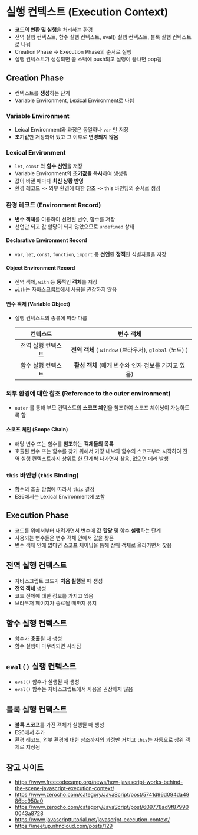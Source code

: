 # 실행 컨텍스트 (Execution Context)
- **코드의 변환 및 실행**을 처리하는 환경
- 전역 실행 컨텍스트, 함수 실행 컨텍스트, eval() 실행 컨텍스트, 블록 실행 컨텍스트로 나뉨
- Creation Phase -> Execution Phase의 순서로 실행
- 실행 컨텍스트가 생성되면 콜 스택에 push되고 실행이 끝나면 pop됨

## Creation Phase
- 컨텍스트를 **생성**하는 단계
- Variable Environment, Lexical Environment로 나뉨

### Variable Environment
- Leical Environment와 과정은 동일하나 `var` 만 저장
- **초기값**만 저장되어 있고 그 이후로 **변경되지 않음**

### Lexical Environment
- `let`, `const` 와 **함수 선언**을 저장
- Variable Environment의 **초기값을 복사**하여 생성됨
- 값이 바뀔 때마다 **최신 상황 반영**
- 환경 레코드 -> 외부 환경에 대한 참조 -> this 바인딩의 순서로 생성

### 환경 레코드 (Environment Record)
- **변수 객체**를 이용하여 선언된 변수, 함수를 저장
- 선언만 되고 값 할당이 되지 않았으므로 `undefined` 상태

#### Declarative Environment Record
- `var`, `let`, `const`, `function`, `import` 등 **선언**된 **정적**인 식별자들을 저장

#### Object Environment Record
- 전역 객체, `with` 등 **동적**인 **객체**를 저장
- `with`는 자바스크립트에서 사용을 권장하지 않음

#### 변수 객체 (Variable Object)
- 실행 컨텍스트의 종류에 따라 다름

    |컨텍스트|변수 객체|
    |:---:|:---:|
    |전역 실행 컨텍스트|**전역 객체** ( `window` (브라우저), `global` (노드) )|
    |함수 실행 컨텍스트|**활성 객체** (매개 변수와 인자 정보를 가지고 있음)|

### 외부 환경에 대한 참조 (Reference to the outer environment)
- `outer` 를 통해 부모 컨텍스트의 **스코프 체인**을 참조하여 스코프 체이닝이 가능하도록 함

#### 스코프 체인 (Scope Chain)
- 해당 변수 또는 함수를 **참조**하는 **객체들의 목록**
- 호출된 변수 또는 함수를 찾기 위해서 가장 내부의 함수의 스코프부터 시작하여 전역 실행 컨텍스트까지 상위로 한 단계씩 나가면서 찾음, 없으면 에러 발생

### `this` 바인딩 (`this` Binding)
- 함수의 호출 방법에 따라서 `this` 결정
- ES6에서는 Lexical Environment에 포함

## Execution Phase
- 코드를 위에서부터 내려가면서 변수에 값 **할당** 및 함수 **실행**하는 단계
- 사용되는 변수들은 변수 객체 안에서 값을 찾음
- 변수 객체 안에 없다면 스코프 체이닝을 통해 상위 객체로 올라가면서 찾음

## 전역 실행 컨텍스트
- 자바스크립트 코드가 **처음 실행**될 때 생성
- **전역 객체** 생성
- 코드 전체에 대한 정보를 가지고 있음
- 브라우저 페이지가 종료될 때까지 유지

## 함수 실행 컨텍스트
- 함수가 **호출**될 때 생성
- 함수 실행이 마무리되면 사라짐

## `eval()` 실행 컨텍스트
- `eval()` 함수가 실행될 때 생성
- `eval()` 함수는 자바스크립트에서 사용을 권장하지 않음

## 블록 실행 컨텍스트
- **블록 스코프**를 가진 객체가 실행될 때 생성
- ES6에서 추가
- 환경 레코드, 외부 환경에 대한 참조까지의 과정만 거치고 `this`는 자동으로 상위 객체로 지정됨

## 참고 사이트
- https://www.freecodecamp.org/news/how-javascript-works-behind-the-scene-javascript-execution-context/
- https://www.zerocho.com/category/JavaScript/post/5741d96d094da4986bc950a0
- https://www.zerocho.com/category/JavaScript/post/609778ad9f879900043a8728
- https://www.javascripttutorial.net/javascript-execution-context/
- https://meetup.nhncloud.com/posts/129